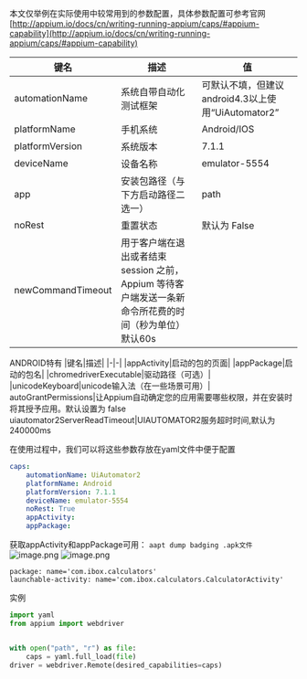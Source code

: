 本文仅举例在实际使用中较常用到的参数配置，具体参数配置可参考官网
[http://appium.io/docs/cn/writing-running-appium/caps/#appium-capability](http://appium.io/docs/cn/writing-running-appium/caps/#appium-capability)

|键名|描述|值|
|-|-|-|
|automationName|系统自带自动化测试框架|可默认不填，但建议android4.3以上使用“UiAutomator2”|
|platformName|手机系统|Android/IOS|
|platformVersion|系统版本|7.1.1|
|deviceName|设备名称|emulator-5554
|app|安装包路径（与下方启动路径二选一）|path|
|noRest|重置状态|默认为 False|
newCommandTimeout|用于客户端在退出或者结束 session 之前，Appium 等待客户端发送一条新命令所花费的时间（秒为单位）默认60s

ANDROID特有
|键名|描述|
|-|-|
|appActivity|启动的包的页面|
|appPackage|启动的包名|
|chromedriverExecutable|驱动路径（可选）|
|unicodeKeyboard|unicode输入法（在一些场景可用）|
autoGrantPermissions|让Appium自动确定您的应用需要哪些权限，并在安装时将其授予应用。默认设置为 false
uiautomator2ServerReadTimeout|UIAUTOMATOR2服务超时时间,默认为240000ms

在使用过程中，我们可以将这些参数存放在yaml文件中便于配置
```yaml
caps:
    automationName: UiAutomator2
    platformName: Android
    platformVersion: 7.1.1
    deviceName: emulator-5554
    noRest: True
    appActivity: 
    appPackage:
```
获取appActivity和appPackage可用： `aapt dump badging .apk文件`
![image.png](https://upload-images.jianshu.io/upload_images/20499241-249cc0ed0fae2695.png?imageMogr2/auto-orient/strip%7CimageView2/2/w/1240)
![image.png](https://upload-images.jianshu.io/upload_images/20499241-d55a9dc13d40b21e.png?imageMogr2/auto-orient/strip%7CimageView2/2/w/1240)

```
package: name='com.ibox.calculators'
launchable-activity: name='com.ibox.calculators.CalculatorActivity'
```
实例
```python
import yaml
from appium import webdriver


with open("path", "r") as file:
    caps = yaml.full_load(file)
driver = webdriver.Remote(desired_capabilities=caps)

```
